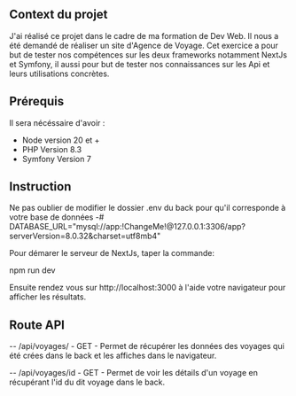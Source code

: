 ## Context du projet

J'ai réalisé ce projet dans le cadre de ma formation de Dev Web. Il nous a été demandé de réaliser un site d'Agence de Voyage. Cet exercice a pour but de tester nos compétences sur les deux frameworks notamment NextJs et Symfony, il aussi pour but de tester nos connaissances sur les Api et leurs utilisations concrètes.

## Prérequis

Il sera nécéssaire d'avoir :
- Node version 20 et +
- PHP Version 8.3
- Symfony Version 7

## Instruction
Ne pas oublier de modifier le dossier .env du back pour qu'il corresponde à votre base de données 
-# DATABASE_URL="mysql://app:!ChangeMe!@127.0.0.1:3306/app?serverVersion=8.0.32&charset=utf8mb4"

Pour démarer le serveur de NextJs, taper la commande:

npm run dev

Ensuite rendez vous sur http://localhost:3000 à l'aide votre navigateur pour afficher les résultats.

## Route API
-- /api/voyages/ - GET - Permet de récupérer les données des voyages qui été crées dans le back et les affiches dans le navigateur.

-- /api/voyages/id - GET -  Permet de voir les détails d'un voyage en récupérant l'id du dit voyage dans le back.


  
